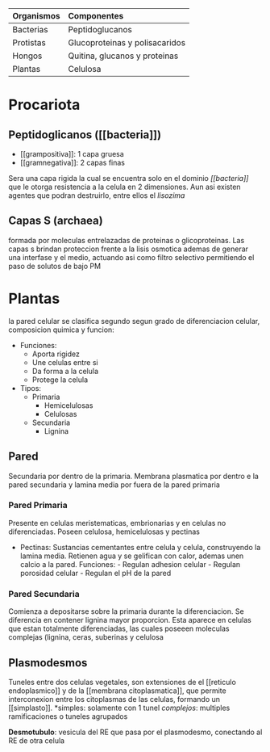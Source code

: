 | Organismos | Componentes     |
|:---------- |:--------------- |
| Bacterias  | Peptidoglucanos |
| Protistas  | Glucoproteinas y polisacaridos                |
| Hongos     | Quitina, glucanos y proteinas                |
| Plantas    | Celulosa                 |

# Procariota

## Peptidoglicanos ([[bacteria]])

- [[grampositiva]]: 1 capa gruesa
- [[gramnegativa]]: 2 capas finas

Sera una capa rigida la cual se encuentra solo en el dominio _[[bacteria]]_ que le otorga resistencia a la celula en 2 dimensiones. Aun asi existen agentes que podran destruirlo, entre ellos el _lisozima_

## Capas S (archaea)

formada por moleculas entrelazadas de proteinas o glicoproteinas.
Las capas s brindan proteccion frente a la lisis osmotica ademas de generar una interfase y el medio, actuando asi como filtro selectivo permitiendo el paso de solutos de bajo PM


# Plantas

la pared celular se clasifica segundo segun grado de diferenciacion celular, composicion quimica y funcion:

- Funciones:
	- Aporta rigidez
	- Une celulas entre si
	- Da forma a la celula
	- Protege la celula
- Tipos:
	- Primaria
		- Hemicelulosas
		- Celulosas
	- Secundaria
		- Lignina

## Pared

Secundaria por dentro de la primaria. Membrana plasmatica por dentro e la pared secundaria y lamina media por fuera de la pared primaria

### Pared Primaria

Presente en celulas meristematicas, embrionarias y en celulas no diferenciadas.
Poseen celulosa, hemicelulosas y pectinas

- Pectinas:
	  Sustancias cementantes entre celula y celula, construyendo la lamina media.
	  Retienen agua y se gelifican con calor, ademas unen calcio a la pared.
	  Funciones:
	  - Regulan adhesion celular
	  - Regulan porosidad celular
	  - Regulan el pH de la pared

### Pared Secundaria

Comienza a depositarse sobre la primaria durante la diferenciacion.
Se diferencia en contener lignina mayor proporcion.
Esta aparece en celulas que estan totalmente diferenciadas, las cuales poseeen moleculas complejas (lignina, ceras, suberinas y celulosa

## Plasmodesmos

Tuneles entre dos celulas vegetales, son extensiones de el [[reticulo endoplasmico]] y de la [[membrana citoplasmatica]], que permite interconexion entre los citoplasmas de las celulas, formando un [[simplasto]].
*simples: solamente con 1 tunel
*complejos*: multiples ramificaciones o tuneles agrupados

**Desmotubulo**: vesicula del RE que pasa por el plasmodesmo, conectando al RE de otra celula
